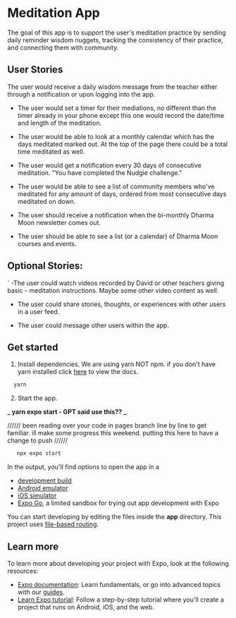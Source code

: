 # Meditation App

The goal of this app is to support the user's meditation practice by sending daily reminder wisdom nuggets, tracking the consistency of their practice, and connecting them with community.

## User Stories

The user would receive a daily wisdom message from the teacher either through a notification or upon logging into the app.

- The user would set a timer for their mediations, no different than the timer already in your phone except this one would record the date/time and length of the meditation.

- The user would be able to look at a monthly calendar which has the days meditated marked out. At the top of the page there could be a total time meditated as well.

- The user would get a notification every 30 days of consecutive meditation. "You have completed the Nudgie challenge."

- The user would be able to see a list of community members who've meditated for any amount of days, ordered from most consecutive days meditated on down.

- The user should receive a notification when the bi-monthly Dharma Moon newsletter comes out.

- The user should be able to see a list (or a calendar) of Dharma Moon courses and events.

## Optional Stories:

`
-The user could watch videos recorded by David or other teachers giving basic - meditation instructions. Maybe some other video content as well.

- The user could share stories, thoughts, or experiences with other users in a user feed.

- The user could message other users within the app.

## Get started

1. Install dependencies. We are using yarn NOT npm. if you don't have yarn installed click [here](https://yarnpkg.com/getting-started) to view the docs.

```bash
  yarn
```

2. Start the app.

**_ yarn expo start - GPT said use this?? _**

////// been reading over your code in pages branch line by line to get familiar. ill make some progress this weekend. putting this here to have a change to push //////

```bash
   npx expo start
```

In the output, you'll find options to open the app in a

- [development build](https://docs.expo.dev/develop/development-builds/introduction/)
- [Android emulator](https://docs.expo.dev/workflow/android-studio-emulator/)
- [iOS simulator](https://docs.expo.dev/workflow/ios-simulator/)
- [Expo Go](https://expo.dev/go), a limited sandbox for trying out app development with Expo

You can start developing by editing the files inside the **app** directory. This project uses [file-based routing](https://docs.expo.dev/router/introduction).

## Learn more

To learn more about developing your project with Expo, look at the following resources:

- [Expo documentation](https://docs.expo.dev/): Learn fundamentals, or go into advanced topics with our [guides](https://docs.expo.dev/guides).
- [Learn Expo tutorial](https://docs.expo.dev/tutorial/introduction/): Follow a step-by-step tutorial where you'll create a project that runs on Android, iOS, and the web.
